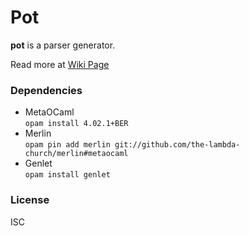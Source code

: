 # Pot
**pot** is a parser generator.  

Read more at [Wiki Page](https://github.com/marklrh/p/wiki)

### Dependencies
* MetaOCaml  
  ``opam install 4.02.1+BER``
* Merlin  
  ``opam pin add merlin git://github.com/the-lambda-church/merlin#metaocaml``
* Genlet  
  ``opam install genlet``

### License
ISC
